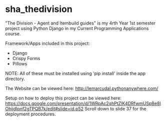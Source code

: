# sha_thedivision
"The Division - Agent and Itembuild guides" is my 4rth Year 1st semester project using Python Django in my Current Programming Applications course. 

Framework/Apps included in this project:
* Django
* Crispy Forms
* Pillows

NOTE: All of these must be installed using 'pip install' inside the app directory.

The Website can be viewed here: http://lemarcudal.pythonanywhere.com/

Setup on how to deploy this project can be viewed here:
https://docs.google.com/presentation/d/1WRpAc2qhPtZlK4DRfwmUSp8e8IOhijdIpnf2gTPQB7k/edit#slide=id.p52
Scroll down to slide 37 for the deployment procedures.
